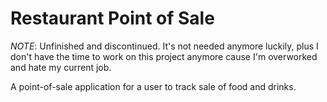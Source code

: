 # Restaurant Point of Sale

*NOTE*: Unfinished and discontinued. It's not needed anymore luckily, plus I don't have the time to work on this project anymore cause I'm overworked and hate my current job.

A point-of-sale application for a user to track sale of food and drinks.

